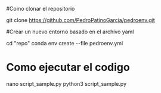 #Como clonar el repositorio

git clone https://github.com/PedroPatinoGarcia/pedroenv.git

#Crear un nuevo entorno basado en el archivo yaml

cd "repo"
conda env create --file pedroenv.yml

# Como ejecutar el codigo
nano script_sample.py
python3 script_sample.py
